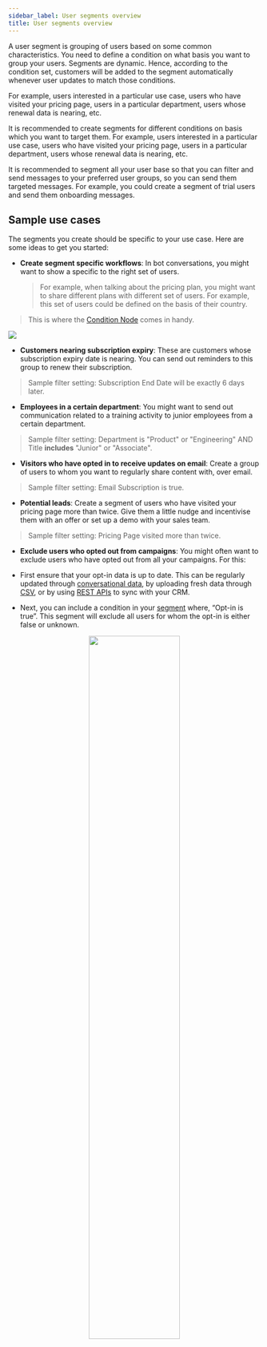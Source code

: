 ```yaml
---
sidebar_label: User segments overview
title: User segments overview
---
```


A user segment is grouping of users based on some common characteristics. You need to define a condition on what basis you want to group your users. Segments are dynamic. Hence, according to the condition set, customers will be added to the segment automatically whenever user updates to match those conditions.


For example, users interested in a particular use case, users who have visited your pricing page, users in a particular department, users whose renewal data is nearing, etc.

It is recommended to create segments for different conditions on basis which you want to target them. For example, users interested in a particular use case, users who have visited your pricing page, users in a particular department, users whose renewal data is nearing, etc.

It is recommended to segment all your user base so that you can filter and send messages to your preferred user  groups, so you can send them targeted messages. For example, you could create a segment of trial users and send them onboarding messages.


## Sample use cases

The segments you create should be specific to your use case. Here are some ideas to get you started:

- **Create segment specific workflows**: In bot conversations, you might want to show a specific to the right set of users.

   > For example, when talking about the pricing plan, you might want to share different plans with different set of users. For example, this set of users could be defined on the basis of their country.
> 
   > This is where the [Condition Node](https://docs.yellow.ai/docs/platform_concepts/studio/build/nodes/logic-nodes#1-if--condition) comes in handy.

   ![](https://i.imgur.com/h75l167.png)
 
-  **Customers nearing subscription expiry**: These are customers whose subscription expiry date is nearing. You can send out reminders to this group to renew their subscription. 
> Sample filter setting:  Subscription End Date will be exactly 6 days later.

  
-  **Employees in a certain department**: You might want to send out communication related to a training activity to junior employees from a certain department. 
> Sample filter setting: Department is "Product" or "Engineering" AND Title **includes** "Junior" or "Associate".

-  **Visitors who have opted in to receive updates on email**: Create a group of users to whom you want to regularly share content with, over email. 
> Sample filter setting: Email Subscription is true.

-  **Potential leads**: Create a segment of users who have visited your pricing page more than twice. Give them a little nudge and incentivise them with an offer or set up a demo with your sales team. 
> Sample filter setting: Pricing Page visited more than twice.

- **Exclude users who opted out from campaigns**: You might often want to exclude users who have opted out from all your campaigns. For this:

-   First ensure that your opt-in data is up to date. This can be regularly updated through  [conversational data](/docs/platform_concepts/engagement/cdp/user_data/conv_in_builder), by uploading fresh data through  [CSV](https://docs.yellow.ai/docs/platform_concepts/engagement/cdp/enriching_user_profiles/create_audience_group_csv), or by using  [REST APIs](/docs/platform_concepts/engagement/cdp/enriching_user_profiles/send_user_data_event_rest_api)  to sync with your CRM.
-   Next, you can include a condition in your  [segment](/docs/platform_concepts/engagement/cdp/user_data_segments/segments_overview)  where, “Opt-in is true”. This segment will exclude all users for whom the opt-in is either false or unknown.

<center><img src="https://i.imgur.com/xr4X98S.png" width="60%"/></center>